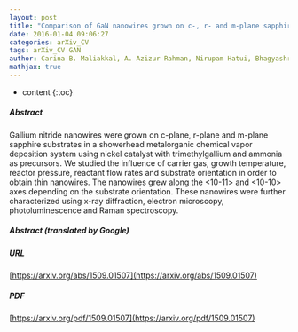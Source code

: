 ```yaml
---
layout: post
title: "Comparison of GaN nanowires grown on c-, r- and m-plane sapphire substrates"
date: 2016-01-04 09:06:27
categories: arXiv_CV
tags: arXiv_CV GAN
author: Carina B. Maliakkal, A. Azizur Rahman, Nirupam Hatui, Bhagyashree A. Chalke, Rudheer D. Bapat, Arnab Bhattacharya
mathjax: true
---
```


* content
{:toc}

##### Abstract
Gallium nitride nanowires were grown on c-plane, r-plane and m-plane sapphire substrates in a showerhead metalorganic chemical vapor deposition system using nickel catalyst with trimethylgallium and ammonia as precursors. We studied the influence of carrier gas, growth temperature, reactor pressure, reactant flow rates and substrate orientation in order to obtain thin nanowires. The nanowires grew along the <10-11> and <10-10> axes depending on the substrate orientation. These nanowires were further characterized using x-ray diffraction, electron microscopy, photoluminescence and Raman spectroscopy.

##### Abstract (translated by Google)


##### URL
[https://arxiv.org/abs/1509.01507](https://arxiv.org/abs/1509.01507)

##### PDF
[https://arxiv.org/pdf/1509.01507](https://arxiv.org/pdf/1509.01507)


